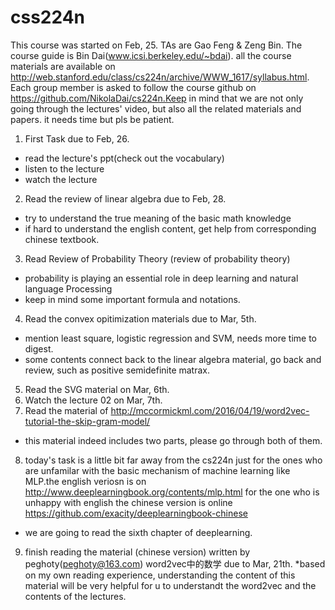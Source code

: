 # css224n
This course was started on Feb, 25.
TAs are Gao Feng & Zeng Bin. The course guide is Bin Dai(www.icsi.berkeley.edu/~bdai). all the course materials are available on
http://web.stanford.edu/class/cs224n/archive/WWW_1617/syllabus.html. Each group member is asked to follow the course github on https://github.com/NikolaDai/cs224n.Keep in mind that we are not only going through the lectures' video, but also all the related materials and papers. it needs time but pls be patient.
1. First Task due to Feb, 26.<br>
  * read the lecture's ppt(check out the vocabulary)
  * listen to the lecture
  * watch the lecture
2. Read the review of linear algebra due to Feb, 28.
  * try to understand the true meaning of the basic math knowledge
  * if hard to understand the english content, get help from corresponding chinese textbook.
3. Read Review of Probability Theory (review of probability theory)
  * probability is playing an essential role in deep learning and natural language Processing
  * keep in mind some important formula and notations.
4. Read the convex opitimization materials due to Mar, 5th.
  * mention least square, logistic regression and SVM, needs more time to digest.
  * some contents connect back to the linear algebra material, go back and review, such as positive semidefinite matrax.
5. Read the SVG material on Mar, 6th.
6. Watch the lecture 02 on Mar, 7th.
7. Read the material of http://mccormickml.com/2016/04/19/word2vec-tutorial-the-skip-gram-model/
  * this material indeed includes two parts, please go through both of them.
8. today's task is  a little bit far away from the cs224n just for the ones who are unfamilar with the basic mechanism of machine learning like MLP.the english veriosn is on http://www.deeplearningbook.org/contents/mlp.html
for the one who is unhappy with english the chinese version is online https://github.com/exacity/deeplearningbook-chinese
  * we are going to read the sixth chapter of deeplearning.
9. finish reading the material (chinese version) written by peghoty(peghoty@163.com) word2vec中的数学 due to Mar, 21th.
  *based on my own reading experience, understanding the content of this material will be very helpful for u to understandt the word2vec and the contents of the lectures.
